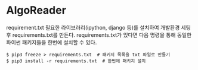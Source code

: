 # AlgoReader


requirement.txt
필요한 라이브러리(ipython, django 등)를 설치하여 개발환경 세팅 후 requirements.txt를 만든다.
requirements.txt가 있다면 다음 명령을 통해 동일한 파이썬 패키지들을 한번에 설치할 수 있다.
```shell
$ pip3 freeze > requirements.txt  # 패키지 목록을 txt 파일로 만들기
$ pip3 install -r requirements.txt  # 한번에 패키지 설치
```



